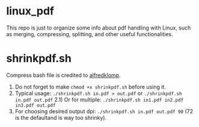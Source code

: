 # linux_pdf

This repo is just to organize some info about pdf handling with Linux, such as merging, compressing, splitting, and other useful functionalities.

# shrinkpdf.sh

Compress bash file is credited to [alfredklomp](http://www.alfredklomp.com/programming/shrinkpdf/).

1) Do not forget to make ```chmod +x shrinkpdf.sh``` before using it.
2) Typical usage: ```./shrinkpdf.sh in.pdf > out.pdf``` or ```./shrinkpdf.sh in.pdf out.pdf```
2.1) Or for multiple: ```./shrinkpdf.sh in1.pdf in2.pdf in3.pdf out.pdf```
3) For choosing desired output dpi: ```./shrinkpdf.sh in.pdf out.pdf 90``` (72 is the defaultand is way too shrinky).

